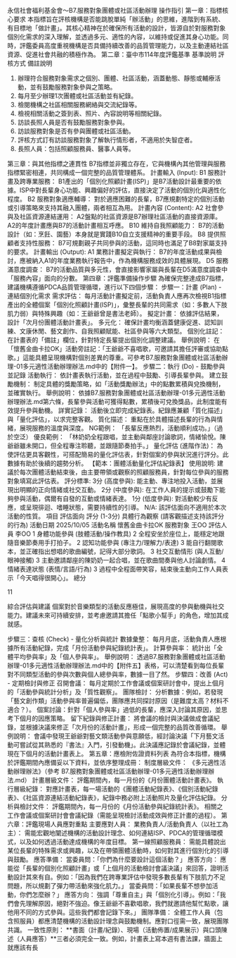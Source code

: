 永信社會福利基金會～B7.服務對象團體或社區活動辦理 操作指引
第一章：指標核心要求
本指標旨在評核機構是否能跳脫單純「辦活動」的思維，進階到有系統、有目標地「做計畫」。其核心精神在於確保所有活動的設計，皆源自於對服務對象個別化需求的深入理解，並透過多元、適性的內容，以維持或促進其身心功能。同時，評鑑委員高度重視機構是否具備持續改善的品質管理能力，以及主動連結社區資源、促進社會共融的積極作為。
第二章：臺中市114年度評鑑基準
基準說明
評核方式
備註說明
1. 辦理符合服務對象需求之個別、團體、社區活動，涵蓋動態、靜態或輔療活動，並有鼓勵服務對象參與之策略。
2. 每月至少辦理1次團體或社區活動並有紀錄。
1. 檢閱機構之社區相關服務網絡與交流紀錄等。
2. 檢視相關活動之簽到表、照片、內容說明等相關紀錄。
3. 訪談長照人員是否有鼓勵服務對象參與。
4. 訪談服務對象是否有參與團體或社區活動。
1. 評核方式訂有訪談服務對象了解執行情形者，不適用於失智症者。
2. 長照人員：包括照顧服務員、醫事人員等。



第三章：與其他指標之連貫性
B7指標並非獨立存在，它與機構內其他管理與服務指標緊密相連，共同構成一個完整的品質管理體系。
計畫輸入 (Input):
B1 服務計畫及跨專業服務： B1產出的「個別化照顧計畫(ISP)」是B7活動設計最重要的依據。ISP中對長輩身心功能、興趣偏好的評估，直接決定了活動的個別化與適性化程度。
B2 服務對象適應輔導： 對於適應困難的長輩，B7應規劃特定的個別活動或引導策略來支持其融入團體，兩者相互為用。
計畫內容 (Content):
A2 社會參與及社區資源連結運用： A2盤點的社區資源是B7辦理社區活動的直接資源庫。A2的年度計畫應與B7的活動計畫相互呼應。
B10 維持自我照顧能力： B7的活動設計（如：烹飪、園藝）本身就是實踐B10自立支援精神的重要手段。
B8 提供照顧者支持性服務： B7可規劃親子共同參與的活動，這同時也滿足了B8對家屬支持的要求。
計畫輸出 (Output):
A1 業務計畫擬定與執行： B7的年度活動成果與檢討，應被納入A1的年度業務執行報告中，作為機構服務成效的具體展現。
D5 服務滿意度調查： B7的活動品質與多元性，會直接影響家屬與長輩在D5滿意度調查中「服務內容」面向的分數。
第四章：評鑑準備操作步驟
為確保完整達成B7指標，建議機構遵循PDCA品質管理循環，進行以下四個步驟：
步驟一：計畫 (Plan) - 連結個別化需求
需求評估： 每月活動計畫擬定前，活動負責人應再次檢視B1指標產出的全體個案「個別化照顧計畫(ISP)」，彙整長輩的共同需求（如：多數人下肢肌力弱）與特殊興趣（如：王爺爺曾是書法老師）。
擬定計畫： 依據評估結果，設計「次月份團體活動計畫表」。
多元化： 確保計畫均衡涵蓋健康促進、認知訓練、文康休閒、藝文創作、自我照顧賦能、社區參與等六大類型。
個別化註記： 在計畫表的「備註」欄位，針對特定長輩提出個別化調整建議。
舉例說明： 在「懷舊金曲卡拉OK」活動旁註記：「王爺爺不喜唱歌，可邀請其擔任評審或協助點歌。」這能具體呈現機構對個別差異的尊重。可參考B7.服務對象團體或社區活動辦理-01多元適性活動辦理辦法.md中的【附件一】。
步驟二：執行 (Do) - 鼓勵參與並記錄
活動執行： 依計畫表執行活動，並在過程中鼓勵、引導長輩參與。
建立鼓勵機制： 制定具體的獎勵策略，如「活動獎勵辦法」中的點數累積與兌換機制，並確實執行。
舉例說明： 依據B7.服務對象團體或社區活動辦理-01多元適性活動辦理辦法.md第六條，長輩參與活動可獲得點數，累積後可兌換獎品，此制度能有效提升參與動機。
詳實記錄： 活動後立即完成紀錄表。紀錄應兼顧「質化描述」與「量化評估」，以求完整客觀。
質化描述： 重點在於具體描述長輩的行為與情緒，展現服務的溫度與深度。
NG範例： 「長輩反應熱烈，活動順利成功。」（過於空泛）
優良範例： 「林奶奶全程跟唱，並主動與鄰座討論歌詞，情緒愉悅。陳爺爺雖未開口，但全程專注聆聽，並跟隨節奏拍手。」
量化評估 (進階作法)： 為使評估更具客觀性，可搭配簡易的量化評估表，針對個案的參與狀況進行評分。此數據有助於後續的趨勢分析。【範本：團體活動量化評估紀錄表】
使用說明: 建議於每次團體活動結束後，由主要帶領或觀察的照顧服務員，針對每位參與的服務對象填寫此評估表。
評分標準:
3分 (高度參與): 能主動、專注地投入活動，並展現出明顯的正向情緒或社交互動。
2分 (中度參與): 在工作人員的提示或鼓勵下能夠參與活動，偶爾有自發的互動或情緒表達。
1分 (低度參與): 對活動較少有反應，或呈現徘迴、嗜睡狀態，需要持續性的引導。
N/A: 該評估面向不適用於本次活動的性質。
項目
評估面向
評分 (1-3分)
具體行為觀察 (請客觀描述支持該評分的行為)
活動日期
2025/10/05
活動名稱
懷舊金曲卡拉OK
服務對象
王OO
評估人員
李OO
1
身體功能參與(肢體活動/操作教具)
2
全程安坐於座位上，能穩定地跟隨音樂節奏用手打拍子。
2
認知功能參與(專注力/理解力/表達)
3
能自行翻閱歌本，並正確指出想唱的歌曲編號，記得大部分歌詞。
3
社交互動情形(與人互動/眼神接觸)
3
主動邀請鄰座的陳奶奶一起合唱，並在歌曲間奏與他人討論劇情。
4
情緒表達狀態(表情/言語/行為)
3
過程中全程面帶笑容，結束後主動向工作人員表示「今天唱得很開心」。
總分

11

綜合評估與建議
個案對於音樂類型的活動反應極佳，展現高度的參與動機與社交能力。建議未來可持續安排，並考慮邀請其擔任「點歌小幫手」的角色，增加其成就感。


步驟三：查核 (Check) - 量化分析與統計
數據彙整： 每月月底，活動負責人應根據所有活動紀錄，完成「月份活動參與紀錄統計表」。
計算參與率： 統計出「全體平均參與率」及「個人參與率」。
舉例說明： 透過B7.服務對象團體或社區活動辦理-01多元適性活動辦理辦法.md中的【附件五】表格，可以清楚看到每位長輩對不同類型活動的參與次數與個人總參與率，數據一目了然。
步驟四：改善 (Act) - 定期檢討與修正
召開會議： 每月定期於工作會議或個案研討會中，提出上個月的「活動參與統計分析」及「質性觀察」。
團隊檢討：
分析數據：例如，若發現「藝文創作類」活動參與率普遍偏低，團隊應共同探討原因（是難度太高？材料不適合？）。
個案討論：針對「個人參與率」過低的長輩，應深入討論其原因，並思考下個月的因應策略。
留下紀錄與修正計畫： 將會議的檢討與決議做成會議紀錄，並根據決議來修正「次月份的活動計畫」，形成一個完整的品質改善循環。
舉例說明： 會議中發現王爺爺對藝文類活動參與意願低，經討論決議「下月藝文活動可嘗試從其熟悉的『書法』入門，引發動機」。此決議應記錄於會議紀錄，並體現在下個月的活動計畫表上。
第五章：應檢附佐證資料列表
為符合本指標，機構於評鑑期間內應備妥以下資料，並依序整理成冊：
制度層級文件：
《多元適性活動辦理辦法》（參考 B7.服務對象團體或社區活動辦理-01多元適性活動辦理辦法.md）
計畫層級文件：
評鑑期間內，每一月份的《月份團體活動計畫表》。
執行層級紀錄：
對應計畫表，每一場活動的《團體活動紀錄表》、《個別活動紀錄表》、《社區資源連結活動紀錄表》，紀錄中務必附上活動照片及量化評估紀錄。
分析與檢討文件：
評鑑期間內，每一月份的《月份活動參與紀錄統計表》。
相關之工作會議或個案研討會會議紀錄（需能呈現檢討活動成效與修正計畫的過程）。
第六章：評鑑現場人員應對重點
主要應對人員：
業務負責人/活動負責人（以社工為主）： 需能宏觀地闡述機構的活動設計理念、如何連結ISP、PDCA的管理循環模式，以及如何透過活動達成機構的年度目標。
第一線照顧服務員： 需能具體說出某位長輩的特殊需求或興趣，以及在帶領團體活動時，如何對其進行個別化的引導與鼓勵。
應答準備：
當委員問：「你們為什麼要設計這個活動？」
應答方向： 應能從「長輩的個別化照顧計畫」或「上個月的活動檢討會議決議」來回答，證明活動設計其來有自。例如：「因為我們在跨專業評估中發現多數長輩有下肢肌力不足 問題，所以規劃了彈力帶活動來強化肌力。」
當委員問：「如果長輩不想參加活動，你們怎麼辦？」
應答方向： 強調「尊重自主」與「個別化引導」。例如：「我們會先理解原因，絕對不強迫。像王爺爺不喜歡唱歌，我們就邀請他幫忙點歌，讓他用不同的方式參與。這些我們都會記錄下來。」
團隊準備：
全體工作人員（包含照服員）都應清楚機構的活動設計理念與鼓勵機制。應對口徑需一致，展現團隊共識。
一致性原則：
**書面（計畫/紀錄）、現場（活動佈置/成果展示）與口頭陳述（人員應答）**三者必須完全一致。例如，計畫表上寫本週有書法課，牆面上就應該有長